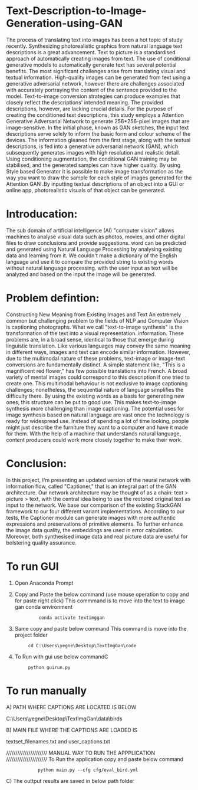# Text-Description-to-Image-Generation-using-GAN
The process of translating text into images has been a hot topic of study recently. Synthesizing 
photorealistic graphics from natural language text descriptions is a great advancement. Text to picture 
is a standardised approach of automatically creating images from text. The use of conditional 
generative models to automatically generate text has several potential benefits. The most significant 
challenges arise from translating visual and textual information. High-quality images can be generated 
from text using a generative adversarial network, however there are challenges associated with 
accurately portraying the content of the sentence provided to the model. Text-to-image conversion 
strategies can produce examples that closely reflect the descriptions' intended meaning. The provided 
descriptions, however, are lacking crucial details. For the purpose of creating the conditioned text 
descriptions, this study employs a Attention Generative Adversarial Network to generate 256*256-pixel 
images that are image-sensitive. In the initial phase, known as GAN sketches, the input text 
descriptions serve solely to inform the basic form and colour scheme of the devices. The information 
gleaned from the first stage, along with the textual descriptions, is fed into a generative adversarial 
network (GAN), which subsequently generates images with high resolution and realistic detail. Using 
conditioning augmentation, the conditional GAN training may be stabilised, and the generated 
samples can have higher quality. By using Style based Generator it is possible to make image 
transformation as the way you want to draw the sample for each style of images generated for the 
Attention GAN .By inputting textual descriptions of an object into a GUI or online app, photorealistic 
visuals of that object can be generated.

# Introducation:
The sub domain of artificial intelligence (AI) "computer vision" allows machines 
to analyse visual data such as photos, movies, and other digital files to draw 
conclusions and provide suggestions. word can be predicted and generated using 
Natural Language Processing by analysing existing data and learning from it. We 
couldn't make a dictionary of the English language and use it to compare the 
provided string to existing words without natural language processing. with the user 
input as text will be analyzed and based on the input the image will be generated.

# Problem defintion:

Constructing New Meaning from Existing Images and Text An extremely common 
but challenging problem to the fields of NLP and Computer Vision is captioning 
photographs. What we call "text-to-image synthesis" is the transformation of the text 
into a visual representation. information. These problems are, in a broad sense, identical 
to those that emerge during linguistic translation. Like various languages may convey 
the same meaning in different ways, images and text can encode similar information.
 However, due to the multimodal nature of these problems, text-image or image-text 
conversions are fundamentally distinct. A simple statement like, "This is a magnificent 
red flower," has few possible translations into French. A broad variety of mental images 
could correspond to this description if one tried to create one. This multimodal 
behaviour is not exclusive to image captioning challenges; nonetheless, the sequential 
nature of language simplifies the difficulty there.
 By using the existing words as a basis for generating new ones, this structure can be put 
to good use. This makes text-to-image synthesis more challenging than image 
captioning. The potential uses for image synthesis based on natural language are vast 
once the technology is ready for widespread use. Instead of spending a lot of time 
looking, people might just describe the furniture they want to a computer and have it 
made for them. With the help of a machine that understands natural language, content 
producers could work more closely together to make their work.

# Conclusion:
In this project, I'm presenting an updated version of the neural network with information flow, called 
"Captioner," that is an integral part of the GAN architecture. Our network architecture may be 
thought of as a chain: text > picture > text, with the central idea being to use the restored 
original text as input to the network. We base our comparison of the existing StackGAN 
framework to our four different variant implementations. According to our tests, the Captioner 
module can generate images with more authentic expressions and preservations of primitive 
elements. To further enhance the image data quality, the embeddings are used in error 
calculation. Moreover, both synthesised image data and real picture data are useful for 
bolstering quality assurance.

# To run GUI
1) Open Anaconda Prompt

2) Copy and Paste the below command (use mouse  operation to copy and for paste right click)
This commmand is to move into the text to image gan conda environment

 				conda activate textimggan




3) Same copy and paste below command
This command is move into the project folder

			cd C:\Users\yegne\Desktop\TextImgGan\code


4) To Run with gui use below commandC

			python guirun.py
      
# To run manually

A) PATH WHERE CAPTIONS ARE LOCATED IS BELOW

C:\Users\yegne\Desktop\TextImgGan\data\birds

B) MAIN FILE WHERE THE CAPTIONS ARE LOADED IS 

textset_filenames.txt  and   user_captions.txt

////////////////////// MANUAL WAY TO RUN THE APPPLICATION //////////////////////
 To Run the application copy and paste below command

				python main.py --cfg cfg/eval_bird.yml


C) The outtput results are saved in below path folder
